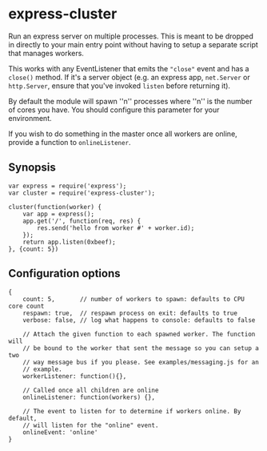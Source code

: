 # express-cluster

Run an express server on multiple processes. This is meant to be dropped in
directly to your main entry point without having to setup a separate script
that manages workers.

This works with any EventListener that emits the `"close"` event and has a
`close()` method. If it's a server object (e.g. an express app, `net.Server` or
`http.Server`, ensure that you've invoked `listen` before returning it).

By default the module will spawn ''n'' processes where ''n'' is the number of
cores you have. You should configure this parameter for your environment.

If you wish to do something in the master once all workers are online, provide
a function to `onlineListener`.

## Synopsis

    var express = require('express');
    var cluster = require('express-cluster');

    cluster(function(worker) {
        var app = express();
        app.get('/', function(req, res) {
            res.send('hello from worker #' + worker.id);
        });
        return app.listen(0xbeef);
    }, {count: 5})

## Configuration options

    {
        count: 5,       // number of workers to spawn: defaults to CPU core count
        respawn: true,  // respawn process on exit: defaults to true
        verbose: false, // log what happens to console: defaults to false

        // Attach the given function to each spawned worker. The function will
        // be bound to the worker that sent the message so you can setup a two
        // way message bus if you please. See examples/messaging.js for an
        // example.
        workerListener: function(){},

        // Called once all children are online
        onlineListener: function(workers) {},

        // The event to listen for to determine if workers online. By default,
        // will listen for the "online" event.
        onlineEvent: 'online'
    }
